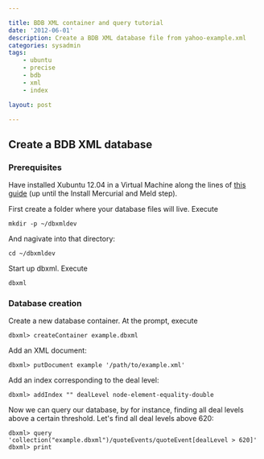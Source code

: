 ```yaml
---

title: BDB XML container and query tutorial
date: '2012-06-01'
description: Create a BDB XML database file from yahoo-example.xml
categories: sysadmin
tags: 
    - ubuntu
    - precise
    - bdb
    - xml
    - index

layout: post

---
```


Create a BDB XML database
----------------

### Prerequisites

Have installed Xubuntu 12.04 in a Virtual Machine along the lines of [this guide](http://dpollini.ruhoh.com/installation/guided-installation-of-a-xubuntu-virtual-machine-for-developers/) (up until the Install Mercurial and Meld step).

First create a folder where your database files will live. Execute

	mkdir -p ~/dbxmldev

And nagivate into that directory:

	cd ~/dbxmldev

Start up dbxml. Execute

	dbxml

### Database creation

Create a new database container. At the prompt, execute

	dbxml> createContainer example.dbxml

Add an XML document:

	dbxml> putDocument example '/path/to/example.xml'

Add an index corresponding to the deal level:

	dbxml> addIndex "" dealLevel node-element-equality-double

Now we can query our database, by for instance, finding all deal levels above a certain threshold. Let's find all deal levels above 620:

	dbxml> query 'collection("example.dbxml")/quoteEvents/quoteEvent[dealLevel > 620]'
	dbxml> print
